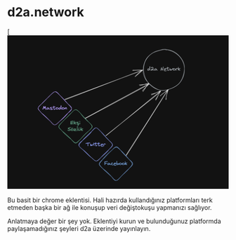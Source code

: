 # d2a.network

[![screenshot](./screenshot.png)

Bu basit bir chrome eklentisi. Hali hazırda kullandığınız platformları terk etmeden başka bir ağ ile
konuşup veri değiştokuşu yapmanızı sağlıyor.

Anlatmaya değer bir şey yok. Eklentiyi kurun ve bulunduğunuz platformda paylaşamadığınız şeyleri d2a üzerinde yayınlayın.